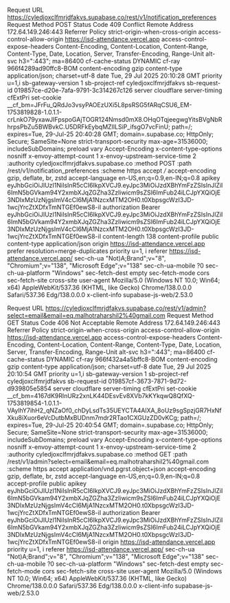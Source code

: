 Request URL
https://cyledjoxclfmrjdfakvs.supabase.co/rest/v1/notification_preferences
Request Method
POST
Status Code
409 Conflict
Remote Address
172.64.149.246:443
Referrer Policy
strict-origin-when-cross-origin
access-control-allow-origin
https://isd-attendance.vercel.app
access-control-expose-headers
Content-Encoding, Content-Location, Content-Range, Content-Type, Date, Location, Server, Transfer-Encoding, Range-Unit
alt-svc
h3=":443"; ma=86400
cf-cache-status
DYNAMIC
cf-ray
966f4289ad90ffc8-BOM
content-encoding
gzip
content-type
application/json; charset=utf-8
date
Tue, 29 Jul 2025 20:10:28 GMT
priority
u=1,i
sb-gateway-version
1
sb-project-ref
cyledjoxclfmrjdfakvs
sb-request-id
019857ce-d20e-7afa-9791-3c314267c126
server
cloudflare
server-timing
cfExtPri
set-cookie
__cf_bm=JFrFu_QRdJo3vsyPAOEzUXi5L8psRSG5fARqCSU6_EM-1753819828-1.0.1.1-crLnkO79yxawJIFpspoGAjTOGR124Nmsd0mX8.OHqOTqjeegwgYitsBVgNbRhrpsPbZu5BWBvkC.U5DRFkEybqMZIlLSiP_ifsgO7vcFinU; path=/; expires=Tue, 29-Jul-25 20:40:28 GMT; domain=.supabase.co; HttpOnly; Secure; SameSite=None
strict-transport-security
max-age=31536000; includeSubDomains; preload
vary
Accept-Encoding
x-content-type-options
nosniff
x-envoy-attempt-count
1
x-envoy-upstream-service-time
2
:authority
cyledjoxclfmrjdfakvs.supabase.co
:method
POST
:path
/rest/v1/notification_preferences
:scheme
https
accept
*/*
accept-encoding
gzip, deflate, br, zstd
accept-language
en-US,en;q=0.9,en-IN;q=0.8
apikey
eyJhbGciOiJIUzI1NiIsInR5cCI6IkpXVCJ9.eyJpc3MiOiJzdXBhYmFzZSIsInJlZiI6ImN5bGVkam94Y2xmbXJqZGZha3ZzIiwicm9sZSI6ImFub24iLCJpYXQiOjE3NDIxMzUzNjgsImV4cCI6MjA1NzcxMTM2OH0.t0XbpsgcWzI3JD-1wcjYrcZtXDfxTmNTGEf0ewS8-iI
authorization
Bearer eyJhbGciOiJIUzI1NiIsInR5cCI6IkpXVCJ9.eyJpc3MiOiJzdXBhYmFzZSIsInJlZiI6ImN5bGVkam94Y2xmbXJqZGZha3ZzIiwicm9sZSI6ImFub24iLCJpYXQiOjE3NDIxMzUzNjgsImV4cCI6MjA1NzcxMTM2OH0.t0XbpsgcWzI3JD-1wcjYrcZtXDfxTmNTGEf0ewS8-iI
content-length
138
content-profile
public
content-type
application/json
origin
https://isd-attendance.vercel.app
prefer
resolution=merge-duplicates
priority
u=1, i
referer
https://isd-attendance.vercel.app/
sec-ch-ua
"Not)A;Brand";v="8", "Chromium";v="138", "Microsoft Edge";v="138"
sec-ch-ua-mobile
?0
sec-ch-ua-platform
"Windows"
sec-fetch-dest
empty
sec-fetch-mode
cors
sec-fetch-site
cross-site
user-agent
Mozilla/5.0 (Windows NT 10.0; Win64; x64) AppleWebKit/537.36 (KHTML, like Gecko) Chrome/138.0.0.0 Safari/537.36 Edg/138.0.0.0
x-client-info
supabase-js-web/2.53.0




Request URL
https://cyledjoxclfmrjdfakvs.supabase.co/rest/v1/admin?select=email&email=eq.malhotraharshil2%40gmail.com
Request Method
GET
Status Code
406 Not Acceptable
Remote Address
172.64.149.246:443
Referrer Policy
strict-origin-when-cross-origin
access-control-allow-origin
https://isd-attendance.vercel.app
access-control-expose-headers
Content-Encoding, Content-Location, Content-Range, Content-Type, Date, Location, Server, Transfer-Encoding, Range-Unit
alt-svc
h3=":443"; ma=86400
cf-cache-status
DYNAMIC
cf-ray
966f432a4a5bffc8-BOM
content-encoding
gzip
content-type
application/json; charset=utf-8
date
Tue, 29 Jul 2025 20:10:54 GMT
priority
u=1,i
sb-gateway-version
1
sb-project-ref
cyledjoxclfmrjdfakvs
sb-request-id
019857cf-3673-7871-9d72-d939805e5854
server
cloudflare
server-timing
cfExtPri
set-cookie
__cf_bm=4167dK9RlnURz2xnLK44DEsvEv8XVb7kKYkqwQ8QfXQ-1753819854-1.0.1.1-VAylhY7ihH2_qNZaOf0_chDyLsdTs35UEYCTA4AlXA_8oUz9sgSpzjGR7HxNfXku8iXuor6eVcDutbMxBUDnm7mdr2RTao1CXGUzZD0vKCg; path=/; expires=Tue, 29-Jul-25 20:40:54 GMT; domain=.supabase.co; HttpOnly; Secure; SameSite=None
strict-transport-security
max-age=31536000; includeSubDomains; preload
vary
Accept-Encoding
x-content-type-options
nosniff
x-envoy-attempt-count
1
x-envoy-upstream-service-time
2
:authority
cyledjoxclfmrjdfakvs.supabase.co
:method
GET
:path
/rest/v1/admin?select=email&email=eq.malhotraharshil2%40gmail.com
:scheme
https
accept
application/vnd.pgrst.object+json
accept-encoding
gzip, deflate, br, zstd
accept-language
en-US,en;q=0.9,en-IN;q=0.8
accept-profile
public
apikey
eyJhbGciOiJIUzI1NiIsInR5cCI6IkpXVCJ9.eyJpc3MiOiJzdXBhYmFzZSIsInJlZiI6ImN5bGVkam94Y2xmbXJqZGZha3ZzIiwicm9sZSI6ImFub24iLCJpYXQiOjE3NDIxMzUzNjgsImV4cCI6MjA1NzcxMTM2OH0.t0XbpsgcWzI3JD-1wcjYrcZtXDfxTmNTGEf0ewS8-iI
authorization
Bearer eyJhbGciOiJIUzI1NiIsInR5cCI6IkpXVCJ9.eyJpc3MiOiJzdXBhYmFzZSIsInJlZiI6ImN5bGVkam94Y2xmbXJqZGZha3ZzIiwicm9sZSI6ImFub24iLCJpYXQiOjE3NDIxMzUzNjgsImV4cCI6MjA1NzcxMTM2OH0.t0XbpsgcWzI3JD-1wcjYrcZtXDfxTmNTGEf0ewS8-iI
origin
https://isd-attendance.vercel.app
priority
u=1, i
referer
https://isd-attendance.vercel.app/
sec-ch-ua
"Not)A;Brand";v="8", "Chromium";v="138", "Microsoft Edge";v="138"
sec-ch-ua-mobile
?0
sec-ch-ua-platform
"Windows"
sec-fetch-dest
empty
sec-fetch-mode
cors
sec-fetch-site
cross-site
user-agent
Mozilla/5.0 (Windows NT 10.0; Win64; x64) AppleWebKit/537.36 (KHTML, like Gecko) Chrome/138.0.0.0 Safari/537.36 Edg/138.0.0.0
x-client-info
supabase-js-web/2.53.0
